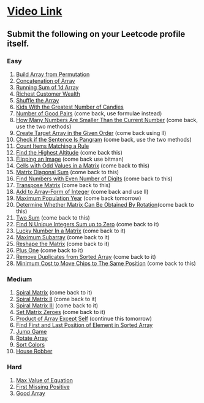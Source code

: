 # [Video Link](https://youtu.be/n60Dn0UsbEk)

## Submit the following on your Leetcode profile itself.

### Easy

1. [Build Array from Permutation](https://leetcode.com/problems/build-array-from-permutation/)
2. [Concatenation of Array](https://leetcode.com/problems/concatenation-of-array/)
3. [Running Sum of 1d Array](https://leetcode.com/problems/running-sum-of-1d-array/)
4. [Richest Customer Wealth](https://leetcode.com/problems/richest-customer-wealth/)
5. [Shuffle the Array](https://leetcode.com/problems/shuffle-the-array/)
6. [Kids With the Greatest Number of Candies](https://leetcode.com/problems/kids-with-the-greatest-number-of-candies/)
7. [Number of Good Pairs](https://leetcode.com/problems/number-of-good-pairs/) (come back, use formulae instead)
8. [How Many Numbers Are Smaller Than the Current Number](https://leetcode.com/problems/how-many-numbers-are-smaller-than-the-current-number/) (come back, use the two methods)
9. [Create Target Array in the Given Order](https://leetcode.com/problems/create-target-array-in-the-given-order/) (come back using ll)
10. [Check if the Sentence Is Pangram](https://leetcode.com/problems/check-if-the-sentence-is-pangram/) (come back, use the two methods)
11. [Count Items Matching a Rule](https://leetcode.com/problems/count-items-matching-a-rule/)
12. [Find the Highest Altitude](https://leetcode.com/problems/find-the-highest-altitude/) (come back this)
13. [Flipping an Image](https://leetcode.com/problems/flipping-an-image/) (come back use bitman)
14. [Cells with Odd Values in a Matrix](https://leetcode.com/problems/cells-with-odd-values-in-a-matrix/) (come back to this)
15. [Matrix Diagonal Sum](https://leetcode.com/problems/matrix-diagonal-sum/) (come back to this)
16. [Find Numbers with Even Number of Digits](https://leetcode.com/problems/find-numbers-with-even-number-of-digits/) (come back to this)
17. [Transpose Matrix](https://leetcode.com/problems/transpose-matrix/) (come back to this)
18. [Add to Array-Form of Integer](https://leetcode.com/problems/add-to-array-form-of-integer/) (come back and use ll)
19. [Maximum Population Year](https://leetcode.com/problems/maximum-population-year/) (come back tomorrow)
20. [Determine Whether Matrix Can Be Obtained By Rotation](https://leetcode.com/problems/determine-whether-matrix-can-be-obtained-by-rotation/)(come back to this)
21. [Two Sum](https://leetcode.com/problems/two-sum/) (come back to this)
22. [Find N Unique Integers Sum up to Zero](https://leetcode.com/problems/find-n-unique-integers-sum-up-to-zero/) (come back to it)
23. [Lucky Number In a Matrix](https://leetcode.com/problems/lucky-numbers-in-a-matrix/) (come back to it)
24. [Maximum Subarray](https://leetcode.com/problems/maximum-subarray/) (come back to it)
25. [Reshape the Matrix](https://leetcode.com/problems/reshape-the-matrix/) (come back to it)
26. [Plus One](https://leetcode.com/problems/plus-one/) (come back to it)
27. [Remove Duplicates from Sorted Array](https://leetcode.com/problems/remove-duplicates-from-sorted-array/) (come back to it)
28. [Minimum Cost to Move Chips to The Same Position](https://leetcode.com/problems/minimum-cost-to-move-chips-to-the-same-position/) (come back to this)

### Medium

1. [Spiral Matrix](https://leetcode.com/problems/spiral-matrix/) (come back to it)
2. [Spiral Matrix II](https://leetcode.com/problems/spiral-matrix-ii/) (come back to it)
3. [Spiral Matrix III](https://leetcode.com/problems/spiral-matrix-iii/) (come back to it)
4. [Set Matrix Zeroes](https://leetcode.com/problems/set-matrix-zeroes/) (come back to it)
5. [Product of Array Except Self](https://leetcode.com/problems/product-of-array-except-self/) (continue this tomorrow)
6. [Find First and Last Position of Element in Sorted Array](https://leetcode.com/problems/find-first-and-last-position-of-element-in-sorted-array/)
7. [Jump Game](https://leetcode.com/problems/jump-game/)
8. [Rotate Array](https://leetcode.com/problems/rotate-array/)
9. [Sort Colors](https://leetcode.com/problems/sort-colors/)
10. [House Robber](https://leetcode.com/problems/house-robber/)

### Hard

1. [Max Value of Equation](https://leetcode.com/problems/max-value-of-equation/)
2. [First Missing Positive](https://leetcode.com/problems/first-missing-positive/)
3. [Good Array](https://leetcode.com/problems/check-if-it-is-a-good-array/)
